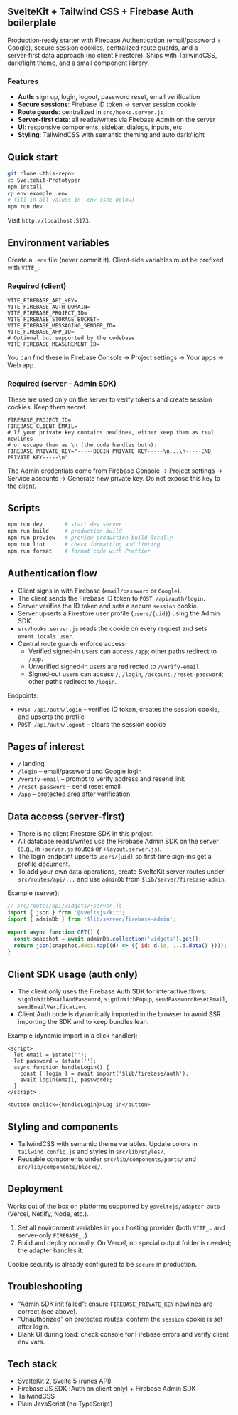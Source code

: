 ## SvelteKit + Tailwind CSS + Firebase Auth boilerplate

Production‑ready starter with Firebase Authentication (email/password + Google), secure session cookies, centralized route guards, and a server‑first data approach (no client Firestore). Ships with TailwindCSS, dark/light theme, and a small component library.

### Features
- **Auth**: sign up, login, logout, password reset, email verification
- **Secure sessions**: Firebase ID token → server session cookie
- **Route guards**: centralized in `src/hooks.server.js`
- **Server‑first data**: all reads/writes via Firebase Admin on the server
- **UI**: responsive components, sidebar, dialogs, inputs, etc.
- **Styling**: TailwindCSS with semantic theming and auto dark/light

## Quick start

```bash
git clone <this-repo>
cd Sveltekit-Prototyper
npm install
cp env.example .env
# fill in all values in .env (see below)
npm run dev
```

Visit `http://localhost:5173`.

## Environment variables

Create a `.env` file (never commit it). Client‑side variables must be prefixed with `VITE_`.

### Required (client)
```env
VITE_FIREBASE_API_KEY=
VITE_FIREBASE_AUTH_DOMAIN=
VITE_FIREBASE_PROJECT_ID=
VITE_FIREBASE_STORAGE_BUCKET=
VITE_FIREBASE_MESSAGING_SENDER_ID=
VITE_FIREBASE_APP_ID=
# Optional but supported by the codebase
VITE_FIREBASE_MEASUREMENT_ID=
```

You can find these in Firebase Console → Project settings → Your apps → Web app.

### Required (server – Admin SDK)
These are used only on the server to verify tokens and create session cookies. Keep them secret.

```env
FIREBASE_PROJECT_ID=
FIREBASE_CLIENT_EMAIL=
# If your private key contains newlines, either keep them as real newlines
# or escape them as \n (the code handles both):
FIREBASE_PRIVATE_KEY="-----BEGIN PRIVATE KEY-----\n...\n-----END PRIVATE KEY-----\n"
```

The Admin credentials come from Firebase Console → Project settings → Service accounts → Generate new private key. Do not expose this key to the client.

## Scripts

```bash
npm run dev       # start dev server
npm run build     # production build
npm run preview   # preview production build locally
npm run lint      # check formatting and linting
npm run format    # format code with Prettier
```

## Authentication flow

- Client signs in with Firebase (`email/password` or `Google`).
- The client sends the Firebase ID token to `POST /api/auth/login`.
- Server verifies the ID token and sets a secure `session` cookie.
- Server upserts a Firestore user profile (`users/{uid}`) using the Admin SDK.
- `src/hooks.server.js` reads the cookie on every request and sets `event.locals.user`.
- Central route guards enforce access:
  - Verified signed‑in users can access `/app`; other paths redirect to `/app`.
  - Unverified signed‑in users are redirected to `/verify-email`.
  - Signed‑out users can access `/`, `/login`, `/account`, `/reset-password`; other paths redirect to `/login`.

Endpoints:
- `POST /api/auth/login` – verifies ID token, creates the session cookie, and upserts the profile
- `POST /api/auth/logout` – clears the session cookie

## Pages of interest

- `/` landing
- `/login` – email/password and Google login
- `/verify-email` – prompt to verify address and resend link
- `/reset-password` – send reset email
- `/app` – protected area after verification

## Data access (server‑first)

- There is no client Firestore SDK in this project.
- All database reads/writes use the Firebase Admin SDK on the server (e.g., in `+server.js` routes or `+layout.server.js`).
- The login endpoint upserts `users/{uid}` so first‑time sign‑ins get a profile document.
- To add your own data operations, create SvelteKit server routes under `src/routes/api/...` and use `adminDb` from `$lib/server/firebase-admin`.

Example (server):

```js
// src/routes/api/widgets/+server.js
import { json } from '@sveltejs/kit';
import { adminDb } from '$lib/server/firebase-admin';

export async function GET() {
  const snapshot = await adminDb.collection('widgets').get();
  return json(snapshot.docs.map((d) => ({ id: d.id, ...d.data() })));
}
```

## Client SDK usage (auth only)

- The client only uses the Firebase Auth SDK for interactive flows: `signInWithEmailAndPassword`, `signInWithPopup`, `sendPasswordResetEmail`, `sendEmailVerification`.
- Client Auth code is dynamically imported in the browser to avoid SSR importing the SDK and to keep bundles lean.

Example (dynamic import in a click handler):

```svelte
<script>
  let email = $state('');
  let password = $state('');
  async function handleLogin() {
    const { login } = await import('$lib/firebase/auth');
    await login(email, password);
  }
</script>

<button onclick={handleLogin}>Log in</button>
```

## Styling and components

- TailwindCSS with semantic theme variables. Update colors in `tailwind.config.js` and styles in `src/lib/styles/`.
- Reusable components under `src/lib/components/parts/` and `src/lib/components/blocks/`.

## Deployment

Works out of the box on platforms supported by `@sveltejs/adapter-auto` (Vercel, Netlify, Node, etc.).

1) Set all environment variables in your hosting provider (both `VITE_…` and server‑only `FIREBASE_…`).
2) Build and deploy normally. On Vercel, no special output folder is needed; the adapter handles it.

Cookie security is already configured to be `secure` in production.

## Troubleshooting

- "Admin SDK init failed": ensure `FIREBASE_PRIVATE_KEY` newlines are correct (see above).
- "Unauthorized" on protected routes: confirm the `session` cookie is set after login.
- Blank UI during load: check console for Firebase errors and verify client env vars.

## Tech stack

- SvelteKit 2, Svelte 5 (runes API)
- Firebase JS SDK (Auth on client only) + Firebase Admin SDK
- TailwindCSS
- Plain JavaScript (no TypeScript)